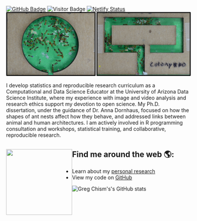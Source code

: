[![GitHub Badge](https://img.shields.io/github/followers/Gchism94?style=social)](https://github.com/Gchism94?tab=followers)
![Visitor Badge](https://visitor-badge.laobi.icu/badge?page_id=Gchism94.Gchism94)
[![Netlify Status](https://api.netlify.com/api/v1/badges/60adac83-104c-445b-862d-4fe104252b77/deploy-status)](https://app.netlify.com/sites/gchism/deploys)
![Greg](https://github.com/Gchism94/Nest_Arch_ColonyOrganization/blob/main/Figures/NestArch.jpg)


I develop statistics and reproducible research curriculum as a Computational and Data Science Educator at the University of Arizona Data Science Institute, where my experience with image and video analysis and research ethics support my devotion to open science. My Ph.D. dissertation, under the guidance of Dr. Anna Dornhaus, focused on how the shapes of ant nests affect how they behave, and addressed links between animal and human architectures. I am actively involved in R programming consultation and workshops, statistical training, and collaborative, reproducible research. 

## Find me around the web 🌎: <a href="https://github.com/Gchism94"><img align="left" width="180" height="180" src="https://user-images.githubusercontent.com/6677629/89195331-a045af00-d576-11ea-96a1-f185f2821df6.png"></a>
- Learn about my [personal research](https://main--gchism.netlify.app/)
- View my code on [GitHub](https://github.com/Gchism94?tab=repositories)


![Greg Chism's's GitHub stats](https://github-readme-stats.vercel.app/api?username=Gchism94&show_icons=true&theme=dark&count_private=true)
